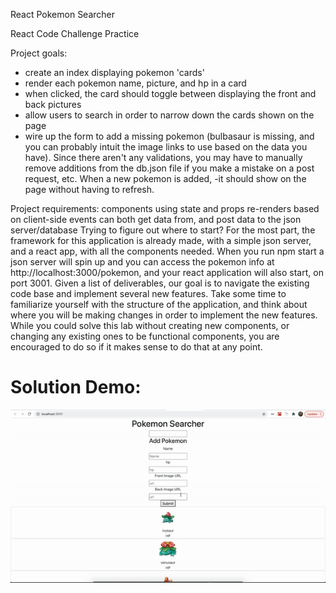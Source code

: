 React Pokemon Searcher

React Code Challenge Practice

Project goals:
- create an index displaying pokemon 'cards'
- render each pokemon name, picture, and hp in a card
- when clicked, the card should toggle between displaying the front and back pictures
- allow users to search in order to narrow down the cards shown on the page
- wire up the form to add a missing pokemon (bulbasaur is missing, and you can probably intuit the image links to use based on the data you have). Since there aren't any validations, you may have to manually remove additions from the db.json file if you make a mistake on a post request, etc. When a new pokemon is added, -it should show on the page without having to refresh.

Project requirements:
components using state and props
re-renders based on client-side events
can both get data from, and post data to the json server/database
Trying to figure out where to start?
For the most part, the framework for this application is already made, with a simple json server, and a react app, with all the components needed. When you run npm start a json server will spin up and you can access the pokemon info at http://localhost:3000/pokemon, and your react application will also start, on port 3001. Given a list of deliverables, our goal is to navigate the existing code base and implement several new features. Take some time to familiarize yourself with the structure of the application, and think about where you will be making changes in order to implement the new features. While you could solve this lab without creating new components, or changing any existing ones to be functional components, you are encouraged to do so if it makes sense to do that at any point.

# Solution Demo: 
![text-content](https://github.com/SoniaDumitru/practice-pokemon-searcher/blob/master/pokemon-searcher.gif)
